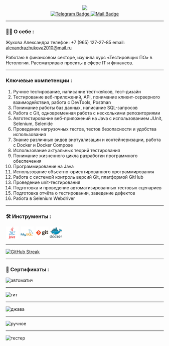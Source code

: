 <div id="header" align="center">
  <img src="https://media.giphy.com/media/v1.Y2lkPTc5MGI3NjExenkzZGNyems5ZHBnbTJlNnI1d2lqczRzeWgxZXJkaHhlOXE1MnRvbCZlcD12MV9pbnRlcm5hbF9naWZfYnlfaWQmY3Q9Zw/2IudUHdI075HL02Pkk/giphy.gif)https://media.giphy.com/media/v1.Y2lkPTc5MGI3NjExenkzZGNyems5ZHBnbTJlNnI1d2lqczRzeWgxZXJkaHhlOXE1MnRvbCZlcD12MV9pbnRlcm5hbF9naWZfYnlfaWQmY3Q9Zw/2IudUHdI075HL02Pkk/giphy.gif" width="200"/>
</div>


<div id="badges" align="center">
  <a href="https://t.me/karamellnay">
    <img src="https://img.shields.io/badge/Telegram-blue?style=for-the-badge&logo=telegram&logoColor=white" alt="Telegram Badge"/>
  </a>
  <a href="mailto:alexandrazhukova2010@mail.ru">
    <img src="https://img.shields.io/badge/Mail-blue?style=for-the-badge&logo=mail&logoColor=white" alt="Mail Badge"/>
  </a>
</div>

---

### :woman_technologist: О cебе :
Жукова Александра
телефон: +7 (965) 127-27-85
email: alexandrazhukova2010@mail.ru

Работаю в финансовом секторе, изучила курс «Тестировщик ПО» в Нетологии. Рассматриваю проекты в сфере IT и финансов.

---

### Ключевые компетенции :

1. Ручное тестирование, написание тест-кейсов, тест-дизайн
2. Тестирование веб-приложений, API, понимание клиент-серверного взаимодействия, работа с DevTools, Postman
3. Понимание работы баз данных, написание SQL-запросов
4. Работа с Git, одновременная работа с несколькими репозиториями
5. Автотестирование веб-приложений на Java с использованием JUnit, Selenium, Selenide
6. Проведение нагрузочных тестов, тестов безопасности и удобства использования
7. Знание различных видов виртуализации и контейнеризации, работа с Docker и Docker Compose
8. Использование актуальных теорий тестирования
9. Понимание жизненного цикла разработки программного обеспечения
10. Программирование на Java
11. Использование объектно-ориентированного программирования
12. Работа с системой контроль версий Git, платформой GitHub
13. Проведение unit-тестирования
14. Подготовка и проведение автоматизированных тестовых сценариев
15. Подготовка отчёта о тестировании, заведение дефектов
16. Работа в Selenium Webdriver
---

### :hammer_and_wrench: Инструменты :
<div>
  <img src="https://github.com/devicons/devicon/blob/master/icons/java/java-original-wordmark.svg" title="Java" alt="Java" width="40" height="40"/>&nbsp;
  <img src="https://github.com/devicons/devicon/blob/master/icons/mysql/mysql-original-wordmark.svg" title="MySQL"  alt="MySQL" width="40" height="40"/>&nbsp;
  <img src="https://github.com/devicons/devicon/blob/master/icons/git/git-original-wordmark.svg" title="Git" **alt="Git" width="40" height="40"/>
  <img src="https://github.com/devicons/devicon/blob/master/icons/docker/docker-original-wordmark.svg" title="Docker" alt="Docker" width="40" height="40"/>
</div>

---

[![GitHub Streak](http://github-readme-streak-stats.herokuapp.com?user=karamellnay&theme=dark&background=000000)](https://git.io/streak-stats)    

---
### :page_facing_up: Сертификаты :


![автоматич](https://github.com/Karamellnay/AlexandraZhukova/assets/144268509/238517fb-916d-4165-b9d1-60663a5cd34f)

--- 

![гит](https://github.com/Karamellnay/AlexandraZhukova/assets/144268509/17511a09-f213-4b17-8442-c719bec53592)

---

![джава](https://github.com/Karamellnay/AlexandraZhukova/assets/144268509/557aa84d-6ce5-4187-b1ac-4c5659561303)

---

![ручное](https://github.com/Karamellnay/AlexandraZhukova/assets/144268509/52ef0043-efad-4d4c-a038-1bd15dededa3)

---

![тестер](https://github.com/Karamellnay/AlexandraZhukova/assets/144268509/9f26036c-1357-4940-b51f-d2c2a174160c)
